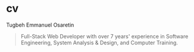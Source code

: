 # cv
Tugbeh Emmanuel Osaretin
> Full-Stack Web Developer with over 7 years' experience in Software Engineering, System Analysis & Design, and Computer Training. 
